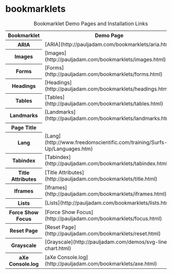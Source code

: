 # bookmarklets
<table><caption>Bookmarklet Demo Pages and Installation Links</caption>

<tbody>

<tr>

<th scope="col">Bookmarklet</th>

<th scope="col">Demo Page</th>


</tr>

<tr>

<th scope="row">ARIA</th>

<td>[ARIA](http://pauljadam.com/bookmarklets/aria.html)</td>


</tr>

<tr>

<th scope="row">Images</th>

<td>[Images](http://pauljadam.com/bookmarklets/images.html)</td>



</tr>

<tr>

<th scope="row">Forms</th>

<td>[Forms](http://pauljadam.com/bookmarklets/forms.html)</td>



</tr>

<tr>

<th scope="row">Headings</th>

<td>[Headings](http://pauljadam.com/bookmarklets/headings.html)</td>



</tr>

<tr>

<th scope="row">Tables</th>

<td>[Tables](http://pauljadam.com/bookmarklets/tables.html)</td>



</tr>

<tr>

<th scope="row">Landmarks</th>

<td>[Landmarks](http://pauljadam.com/bookmarklets/landmarks.html)</td>



</tr>

<tr>

<th scope="row">Page Title</th>



</tr>

<tr>

<th scope="row">Lang</th>

<td>[Lang](http://www.freedomscientific.com/training/Surfs-Up/Languages.htm)</td>



</tr>

<tr>

<th scope="row">Tabindex</th>

<td>[Tabindex](http://pauljadam.com/bookmarklets/tabindex.html)</td>



</tr>

<tr>

<th scope="row">Title Attributes</th>

<td>[Title Attributes](http://pauljadam.com/bookmarklets/title.html)</td>



</tr>

<tr>

<th scope="row">Iframes</th>

<td>[Iframes](http://pauljadam.com/bookmarklets/iframes.html)</td>



</tr>

<tr>

<th scope="row">Lists</th>

<td>[Lists](http://pauljadam.com/bookmarklets/lists.html)</td>



</tr>

<tr>

<th scope="row">Force Show Focus</th>

<td>[Force Show Focus](http://pauljadam.com/bookmarklets/focus.html)</td>



</tr>

<tr>

<th scope="row">Reset Page</th>

<td>[Reset Page](http://pauljadam.com/bookmarklets/reset.html)</td>



</tr>

<tr>

<th scope="row">Grayscale</th>

<td>[Grayscale](http://pauljadam.com/demos/svg-line-chart.html)</td>

</tr>

<tr>

<th scope="row">aXe Console.log</th>

<td>[aXe Console.log](http://pauljadam.com/bookmarklets/axe.html)</td>



</tr>

</tbody>

</table>
